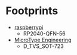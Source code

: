 # Footprints

  - [raspberrypi](https://www.raspberrypi.com/documentation/microcontrollers/rp2040.html)
    - RP2040-QFN-56
  - [MicroType Engineering](https://www.microtype.io)
    - D_TVS_SOT-723
